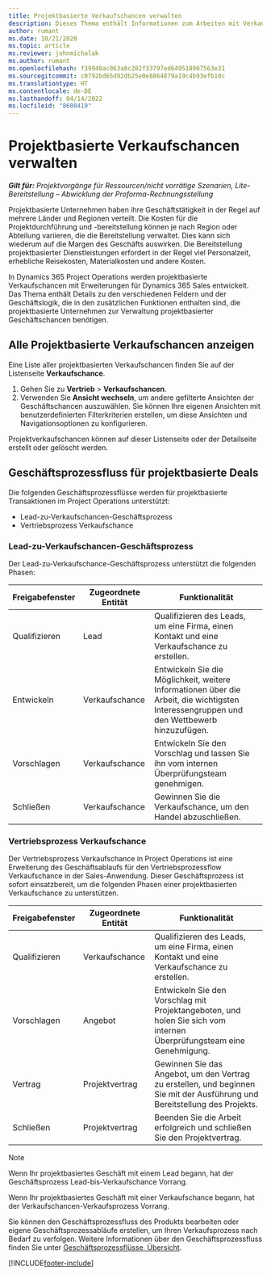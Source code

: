 ```yaml
---
title: Projektbasierte Verkaufschancen verwalten
description: Dieses Thema enthält Informationen zum Arbeiten mit Verkaufschancen, die sich auf Projekte beziehen.
author: rumant
ms.date: 10/21/2020
ms.topic: article
ms.reviewer: johnmichalak
ms.author: rumant
ms.openlocfilehash: f39940ac063a8c202f33797ed649518907563e31
ms.sourcegitcommit: c0792bd65d92db25e0e8864879a19c4b93efb10c
ms.translationtype: HT
ms.contentlocale: de-DE
ms.lasthandoff: 04/14/2022
ms.locfileid: "8600419"
---
```

# <a name="manage-project-based-opportunities"></a>Projektbasierte Verkaufschancen verwalten

_**Gilt für:** Projektvorgänge für Ressourcen/nicht vorrätige Szenarien, Lite-Bereitstellung – Abwicklung der Proforma-Rechnungsstellung_

Projektbasierte Unternehmen haben ihre Geschäftstätigkeit in der Regel auf mehrere Länder und Regionen verteilt. Die Kosten für die Projektdurchführung und -bereitstellung können je nach Region oder Abteilung variieren, die die Bereitstellung verwaltet. Dies kann sich wiederum auf die Margen des Geschäfts auswirken. Die Bereitstellung projektbasierter Dienstleistungen erfordert in der Regel viel Personalzeit, erhebliche Reisekosten, Materialkosten und andere Kosten.

In Dynamics 365 Project Operations werden projektbasierte Verkaufschancen mit Erweiterungen für Dynamics 365 Sales entwickelt. Das Thema enthält Details zu den verschiedenen Feldern und der Geschäftslogik, die in den zusätzlichen Funktionen enthalten sind, die projektbasierte Unternehmen zur Verwaltung projektbasierter Geschäftschancen benötigen.

## <a name="view-all-project-based-opportunities"></a>Alle Projektbasierte Verkaufschancen anzeigen

Eine Liste aller projektbasierten Verkaufschancen finden Sie auf der Listenseite **Verkaufschance**. 

1. Gehen Sie zu **Vertrieb** > **Verkaufschancen**.
2. Verwenden Sie **Ansicht wechseln**, um andere gefilterte Ansichten der Geschäftschancen auszuwählen. Sie können Ihre eigenen Ansichten mit benutzerdefinierten Filterkriterien erstellen, um diese Ansichten und Navigationsoptionen zu konfigurieren.

Projektverkaufschancen können auf dieser Listenseite oder der Detailseite erstellt oder gelöscht werden.

## <a name="business-process-flow-for-project-based-deals"></a>Geschäftsprozessfluss für projektbasierte Deals

Die folgenden Geschäftsprozessflüsse werden für projektbasierte Transaktionen im Project Operations unterstützt:

- Lead-zu-Verkaufschancen-Geschäftsprozess
- Vertriebsprozess Verkaufschance

### <a name="lead-to-opportunity-business-process"></a>Lead-zu-Verkaufschancen-Geschäftsprozess 
Der Lead-zu-Verkaufschance-Geschäftsprozess unterstützt die folgenden Phasen:

| Freigabefenster | Zugeordnete Entität | Funktionalität |
| --- | --- | --- |
| Qualifizieren | Lead | Qualifizieren des Leads, um eine Firma, einen Kontakt und eine Verkaufschance zu erstellen. |
| Entwickeln | Verkaufschance | Entwickeln Sie die Möglichkeit, weitere Informationen über die Arbeit, die wichtigsten Interessengruppen und den Wettbewerb hinzuzufügen. |
| Vorschlagen | Verkaufschance | Entwickeln Sie den Vorschlag und lassen Sie ihn vom internen Überprüfungsteam genehmigen. |
| Schließen | Verkaufschance | Gewinnen Sie die Verkaufschance, um den Handel abzuschließen. |

### <a name="opportunity-sales-process"></a>Vertriebsprozess Verkaufschance
Der Vertriebsprozess Verkaufschance in Project Operations ist eine Erweiterung des Geschäftsablaufs für den Vertriebsprozessflow Verkaufschance in der Sales-Anwendung. Dieser Geschäftsprozess ist sofort einsatzbereit, um die folgenden Phasen einer projektbasierten Verkaufschance zu unterstützen.

| Freigabefenster | Zugeordnete Entität | Funktionalität |
| --- | --- | --- |
| Qualifizieren | Verkaufschance | Qualifizieren des Leads, um eine Firma, einen Kontakt und eine Verkaufschance zu erstellen. |
| Vorschlagen | Angebot | Entwickeln Sie den Vorschlag mit Projektangeboten, und holen Sie sich vom internen Überprüfungsteam eine Genehmigung. |
| Vertrag | Projektvertrag | Gewinnen Sie das Angebot, um den Vertrag zu erstellen, und beginnen Sie mit der Ausführung und Bereitstellung des Projekts. |
| Schließen | Projektvertrag | Beenden Sie die Arbeit erfolgreich und schließen Sie den Projektvertrag. |

> [!NOTE]
> Wenn Ihr projektbasiertes Geschäft mit einem Lead begann, hat der Geschäftsprozess Lead-bis-Verkaufschance Vorrang.
>
> Wenn Ihr projektbasiertes Geschäft mit einer Verkaufschance begann, hat der Verkaufschancen-Verkaufsprozess Vorrang.

Sie können den Geschäftsprozessfluss des Produkts bearbeiten oder eigene Geschäftsprozessabläufe erstellen, um Ihren Verkaufsprozess nach Bedarf zu verfolgen. Weitere Informationen über den Geschäftsprozessfluss finden Sie unter [Geschäftsprozessflüsse, Übersicht](/dynamics365/customerengagement/on-premises/customize/business-process-flows-overview).


[!INCLUDE[footer-include](../includes/footer-banner.md)]